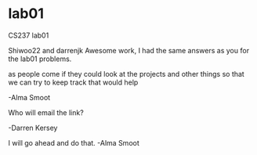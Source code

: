 
# lab01
CS237 lab01

Shiwoo22 and darrenjk Awesome work, I had the same answers as you for the lab01 problems.

as people come if they could look at the projects and other things so that we can try to keep track that would help

-Alma Smoot



Who will email the link?

-Darren Kersey

I will go ahead and do that.
-Alma Smoot
